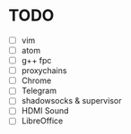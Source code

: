 # TODO

-   [ ] vim
-   [ ] atom
-   [ ] g++ fpc
-   [ ] proxychains
-   [ ] Chrome
-   [ ] Telegram
-   [ ] shadowsocks & supervisor
-   [ ] HDMI Sound
-   [ ] LibreOffice
